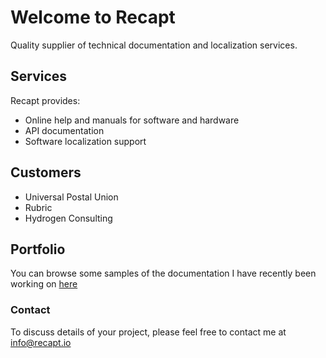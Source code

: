 # Welcome to Recapt

Quality supplier of technical documentation and localization services.  

## Services

Recapt provides:
- Online help and manuals for software and hardware
- API documentation
- Software localization support

## Customers

- Universal Postal Union
- Rubric
- Hydrogen Consulting

## Portfolio

You can browse some samples of the documentation I have recently been working on [here](../Portfolio.htnml)

### Contact

To discuss details of your project, please feel free to contact me at [info@recapt.io](info@recapt.io)
